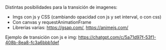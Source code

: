 Distintas posibilidades para la transición de imagenes:

- Imgs con js y CSS (cambiando opacidad con js y set interval, o con css)
- Con canvas y requestAnimationFrame
- Librerías varias: <https://gsap.com/>, <https://animejs.com/>

Ejemplo de transición con js e img:
<https://chatgpt.com/c/5a71d97f-53f1-408b-8ea8-fc3a6bbb1def>
